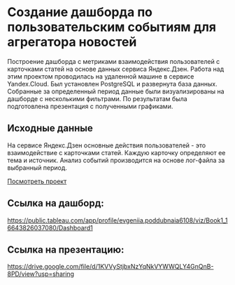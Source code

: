 # Создание дашборда по пользовательским событиям для агрегатора новостей
Построение дашборда с метриками взаимодействия пользователей с карточками статей на основе данных сервиса Яндекс.Дзен. Работа над этим проектом проводилась на удаленной машине в сервисе Yandex.Cloud. Был установлен PostgreSQL и развернута база данных. Собранные за определенный период данные были визуализированы на дашборде с несколькими фильтрами. По результатам была подготовлена презентация с полученными графиками.

## Исходные данные
На сервисе Яндекс.Дзен основные действия пользователей - это взаимодействие с карточками статей. Каждую карточку определяют ее тема и источник. Анализ событий производится на основе лог-файла за выбранный период.

[Посмотреть проект](https://github.com/EvgPodd/Data-analysis-projects/blob/main/BI-Analytics/BI-project.ipynb)

## Ссылка на дашборд:
https://public.tableau.com/app/profile/evgeniia.poddubnaia6108/viz/Book1_16643826037080/Dashboard1
## Ссылка на презентацию:
https://drive.google.com/file/d/1KVVyStjbxNzYqNkVYWWQLY4GnQnB-8PD/view?usp=sharing
